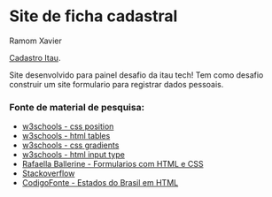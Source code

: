 # Site de ficha cadastral
Ramom Xavier

[Cadastro Itau](https://clever-hermann-4cc9c6.netlify.app/).

Site desenvolvido para painel desafio da itau tech!
Tem como desafio construir um site formulario para registrar dados pessoais.

### Fonte de material de pesquisa:

- [w3schools - css position](https://www.w3schools.com/css/css_positioning.asp)
- [w3schools - html tables](https://www.w3schools.com/html/html_tables.asp)
- [w3schools - css gradients](https://www.w3schools.com/css/css3_gradients.asp)
- [w3schools - html input type](https://www.w3schools.com/Tags/att_input_type_tel.asp)
- [Rafaella Ballerine - Formularios com HTML e CSS](https://www.youtube.com/watch?v=wwqOJ2o84S4)
- [Stackoverflow](https://pt.stackoverflow.com/questions/11275/verificar-se-string-possui-apenas-n%C3%BAmeros)
- [CodigoFonte - Estados do Brasil em HTML](https://www.codigofonte.com.br/codigos/estados-do-brasil-em-html)
